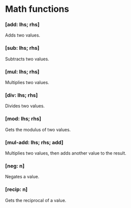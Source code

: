 # Math functions

### [add: lhs; rhs]

Adds two values.

### [sub: lhs; rhs]

Subtracts two values.

### [mul: lhs; rhs]

Multiplies two values.

### [div: lhs; rhs]

Divides two values.

### [mod: lhs; rhs]

Gets the modulus of two values.

### [mul-add: lhs; rhs; add]

Multiplies two values, then adds another value to the result.

### [neg: n]

Negates a value.

### [recip: n]

Gets the reciprocal of a value.